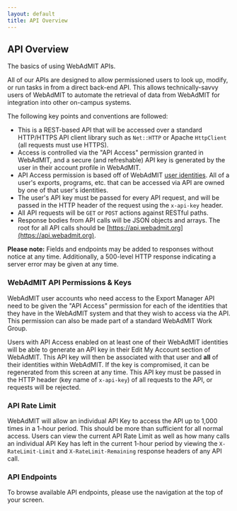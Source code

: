 ```yaml
---
layout: default
title: API Overview
---
```


## API Overview

The basics of using WebAdMIT APIs.

All of our APIs are designed to allow permissioned users to look up, modify, or run tasks in from a direct back-end API.  This allows technically-savvy users of WebAdMIT to automate the retrieval of data from WebAdMIT for integration into other on-campus systems.

The following key points and conventions are followed:

  * This is a REST-based API that will be accessed over a standard HTTP/HTTPS API client library such as `Net::HTTP` or Apache `HttpClient` (all requests must use HTTPS).
  * Access is controlled via the "API Access" permission granted in WebAdMIT, and a secure (and refreshable) API key is generated by the user in their account profile in WebAdMIT.
  * API Access permission is based off of WebAdMIT [user identities](user_identity.html). All of a user's exports, programs, etc. that can be accessed via API are owned by one of that user's identities.
  * The user's API key must be passed for every API request, and will be passed in the HTTP header of the request using the `x-api-key` header.
  * All API requests will be `GET` or `POST` actions against RESTful paths.
  * Response bodies from API calls will be JSON objects and arrays. The root for all API calls should be [https://api.webadmit.org](https://api.webadmit.org).

<div class="alert alert-warning">
  <strong>Please note:</strong> Fields and endpoints may be added to responses without notice at any time.
  Additionally, a 500-level HTTP response indicating a server error may be given at any time.
</div>

### WebAdMIT API Permissions & Keys

WebAdMIT user accounts who need access to the Export Manager API need to be given the "API Access" permission for each of the identities that they have in the WebAdMIT system and that they wish to access via the API. This permission can also be made part of a standard WebAdMIT Work Group.

Users with API Access enabled on at least one of their WebAdMIT identities will be able to generate an API key in their Edit My Account section of WebAdMIT. This API key will then be associated with that user and **all** of their identities within WebAdMIT. If the key is compromised, it can be regenerated from this screen at any time. This API key must be passed in the HTTP header (key name of `x-api-key`) of all requests to the API, or requests will be rejected.

### API Rate Limit

WebAdMIT will allow an individual API Key to access the API up to 1,000 times in a 1-hour period. This should be more than sufficient for all normal access. Users can view the current API Rate Limit as well as how many calls an individual API Key has left in the current 1-hour period by viewing the `X-RateLimit-Limit` and `X-RateLimit-Remaining` response headers of any API call.

### API Endpoints

To browse available API endpoints, please use the navigation at the top of your screen.
